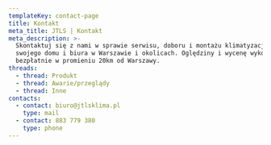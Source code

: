 ```yaml
---
templateKey: contact-page
title: Kontakt
meta_title: JTLS | Kontakt
meta_description: >-
  Skontaktuj się z nami w sprawie serwisu, doboru i montażu klimatyzacji do
  swojego domu i biura w Warszawie i okolicach. Oględziny i wycenę wykonamy
  bezpłatnie w promieniu 20km od Warszawy. 
threads:
  - thread: Produkt
  - thread: Awarie/przeglądy
  - thread: Inne
contacts:
  - contact: biuro@jtlsklima.pl
    type: mail
  - contact: 883 779 380
    type: phone
---
```


